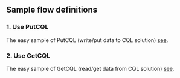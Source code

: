 ## Sample flow definitions

### 1. Use PutCQL
The easy sample of PutCQL (write/put data to CQL solution) [see](../flows/Test-PutCQL.json).

### 2. Use GetCQL
The easy sample of GetCQL (read/get data from CQL solution) [see](../flows/Test-GetCQL.json).
